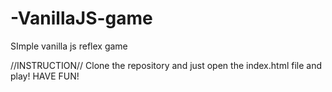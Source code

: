 # -VanillaJS-game
SImple vanilla js  reflex game

//INSTRUCTION//
Clone the repository and just open the index.html file and play!
HAVE FUN!
